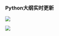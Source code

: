 ### Python大纲实时更新

![](https://cdn.jsdelivr.net/gh/luobodage/myimage/myimage/IMG_1609915217485.jpg)

![](https://cdn.jsdelivr.net/gh/luobodage/myimage/myimage/IMG_1609915223708.jpg)
